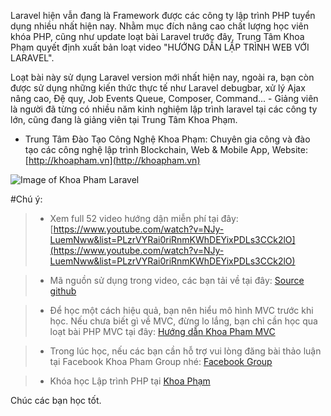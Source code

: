 Laravel hiện vẫn đang là Framework được các công ty lập trình PHP tuyển dụng nhiều nhất hiện nay. Nhằm mục đích nâng cao chất lượng học viên khóa PHP, cũng như update loạt bài Laravel trước đây, Trung Tâm Khoa Phạm quyết định xuất bản loạt video "HƯỚNG DẪN LẬP TRÌNH WEB VỚI LARAVEL".

Loạt bài này sử dụng Laravel version mới nhất hiện nay, ngoài ra, bạn còn được sử dụng những kiến thức thực tế như Laravel debugbar, xử lý Ajax nâng cao, Đệ quy, Job Events Queue, Composer, Command... - Giảng viên là người đã từng có nhiều năm kinh nghiệm lập trình laravel tại các công ty lớn, cũng đang là giảng viên tại Trung Tâm Khoa Phạm.

* Trung Tâm Đào Tạo Công Nghệ Khoa Phạm: Chuyên gia công và đào tạo các công nghệ lập trình Blockchain, Web & Mobile App, Website: [http://khoapham.vn](http://khoapham.vn)

![Image of Khoa Pham Laravel](https://khoapham.vn/public/images/laravel-khoapham.png)

#Chú ý: 

> - Xem full 52 video hướng dận miễn phí tại đây: [https://www.youtube.com/watch?v=NJy-LuemNww&list=PLzrVYRai0riRnmKWhDEYixPDLs3CCk2lO](https://www.youtube.com/watch?v=NJy-LuemNww&list=PLzrVYRai0riRnmKWhDEYixPDLs3CCk2lO)

> - Mã nguồn sử dụng trong video, các bạn tải về tại đây: [Source github](https://khoapham.vn/public/images/laravel-khoapham.png)

> - Để học một cách hiệu quả, bạn nên hiểu mô hình MVC trước khi học. Nếu chưa biết gì về MVC, đừng lo lắng, bạn chỉ cần học qua loạt bài PHP MVC tại đây: [Hướng dẫn Khoa Pham MVC](https://github.com/khoaphp/php-mvc)

> - Trong lúc học, nếu các bạn cần hỗ trợ vui lòng đăng bài thảo luận tại Facebook Khoa Pham Group nhé: [Facebook Group](https://www.facebook.com/groups/1855436764695307)

> - Khóa học Lập trình PHP tại [Khoa Phạm](https://khoapham.vn/lap-trinh-php.html)

Chúc các bạn học tốt.
